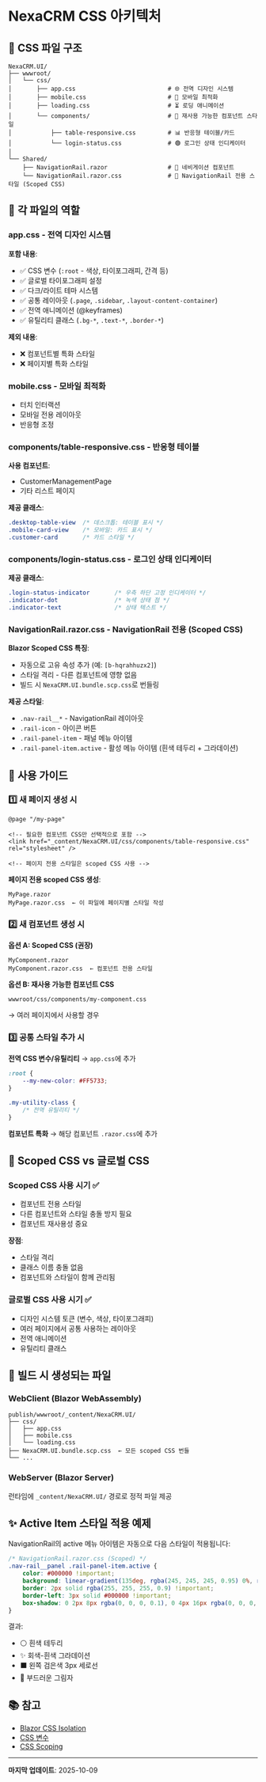 # NexaCRM CSS 아키텍처

## 📁 CSS 파일 구조

```
NexaCRM.UI/
├── wwwroot/
│   └── css/
│       ├── app.css                          # 🌐 전역 디자인 시스템
│       ├── mobile.css                       # 📱 모바일 최적화
│       ├── loading.css                      # ⏳ 로딩 애니메이션
│       └── components/                      # 🧩 재사용 가능한 컴포넌트 스타일
│           ├── table-responsive.css         # 📊 반응형 테이블/카드
│           └── login-status.css             # 🟢 로그인 상태 인디케이터
│
└── Shared/
    ├── NavigationRail.razor                 # 🧭 네비게이션 컴포넌트
    └── NavigationRail.razor.css             # 🎨 NavigationRail 전용 스타일 (Scoped CSS)
```

## 🎯 각 파일의 역할

### **app.css** - 전역 디자인 시스템
**포함 내용**:
- ✅ CSS 변수 (`:root` - 색상, 타이포그래피, 간격 등)
- ✅ 글로벌 타이포그래피 설정
- ✅ 다크/라이트 테마 시스템
- ✅ 공통 레이아웃 (`.page`, `.sidebar`, `.layout-content-container`)
- ✅ 전역 애니메이션 (@keyframes)
- ✅ 유틸리티 클래스 (`.bg-*`, `.text-*`, `.border-*`)

**제외 내용**:
- ❌ 컴포넌트별 특화 스타일
- ❌ 페이지별 특화 스타일

### **mobile.css** - 모바일 최적화
- 터치 인터랙션
- 모바일 전용 레이아웃
- 반응형 조정

### **components/table-responsive.css** - 반응형 테이블
**사용 컴포넌트**:
- CustomerManagementPage
- 기타 리스트 페이지

**제공 클래스**:
```css
.desktop-table-view  /* 데스크톱: 테이블 표시 */
.mobile-card-view    /* 모바일: 카드 표시 */
.customer-card       /* 카드 스타일 */
```

### **components/login-status.css** - 로그인 상태 인디케이터
**제공 클래스**:
```css
.login-status-indicator       /* 우측 하단 고정 인디케이터 */
.indicator-dot                /* 녹색 상태 점 */
.indicator-text               /* 상태 텍스트 */
```

### **NavigationRail.razor.css** - NavigationRail 전용 (Scoped CSS)
**Blazor Scoped CSS 특징**:
- 자동으로 고유 속성 추가 (예: `[b-hqrahhuzx2]`)
- 스타일 격리 - 다른 컴포넌트에 영향 없음
- 빌드 시 `NexaCRM.UI.bundle.scp.css`로 번들링

**제공 스타일**:
- `.nav-rail__*` - NavigationRail 레이아웃
- `.rail-icon` - 아이콘 버튼
- `.rail-panel-item` - 패널 메뉴 아이템
- `.rail-panel-item.active` - 활성 메뉴 아이템 (흰색 테두리 + 그라데이션)

## 📌 사용 가이드

### 1️⃣ 새 페이지 생성 시
```razor
@page "/my-page"

<!-- 필요한 컴포넌트 CSS만 선택적으로 포함 -->
<link href="_content/NexaCRM.UI/css/components/table-responsive.css" rel="stylesheet" />

<!-- 페이지 전용 스타일은 scoped CSS 사용 -->
```

**페이지 전용 scoped CSS 생성**:
```
MyPage.razor
MyPage.razor.css  ← 이 파일에 페이지별 스타일 작성
```

### 2️⃣ 새 컴포넌트 생성 시

**옵션 A: Scoped CSS (권장)**
```
MyComponent.razor
MyComponent.razor.css  ← 컴포넌트 전용 스타일
```

**옵션 B: 재사용 가능한 컴포넌트 CSS**
```
wwwroot/css/components/my-component.css
```
→ 여러 페이지에서 사용할 경우

### 3️⃣ 공통 스타일 추가 시

**전역 CSS 변수/유틸리티** → `app.css`에 추가
```css
:root {
    --my-new-color: #FF5733;
}

.my-utility-class {
    /* 전역 유틸리티 */
}
```

**컴포넌트 특화** → 해당 컴포넌트 `.razor.css`에 추가

## 🎨 Scoped CSS vs 글로벌 CSS

### Scoped CSS 사용 시기 ✅
- 컴포넌트 전용 스타일
- 다른 컴포넌트와 스타일 충돌 방지 필요
- 컴포넌트 재사용성 중요

**장점**:
- 스타일 격리
- 클래스 이름 충돌 없음
- 컴포넌트와 스타일이 함께 관리됨

### 글로벌 CSS 사용 시기 ✅
- 디자인 시스템 토큰 (변수, 색상, 타이포그래피)
- 여러 페이지에서 공통 사용하는 레이아웃
- 전역 애니메이션
- 유틸리티 클래스

## 🔧 빌드 시 생성되는 파일

### WebClient (Blazor WebAssembly)
```
publish/wwwroot/_content/NexaCRM.UI/
├── css/
│   ├── app.css
│   ├── mobile.css
│   └── loading.css
├── NexaCRM.UI.bundle.scp.css  ← 모든 scoped CSS 번들
└── ...
```

### WebServer (Blazor Server)
런타임에 `_content/NexaCRM.UI/` 경로로 정적 파일 제공

## ✨ Active Item 스타일 적용 예제

NavigationRail의 active 메뉴 아이템은 자동으로 다음 스타일이 적용됩니다:

```css
/* NavigationRail.razor.css (Scoped) */
.nav-rail__panel .rail-panel-item.active {
    color: #000000 !important;
    background: linear-gradient(135deg, rgba(245, 245, 245, 0.95) 0%, rgba(255, 255, 255, 0.98) 100%) !important;
    border: 2px solid rgba(255, 255, 255, 0.9) !important;
    border-left: 3px solid #000000 !important;
    box-shadow: 0 2px 8px rgba(0, 0, 0, 0.1), 0 4px 16px rgba(0, 0, 0, 0.08), inset 0 1px 2px rgba(255, 255, 255, 0.6) !important;
}
```

결과:
- ⚪ 흰색 테두리
- ✨ 회색-흰색 그라데이션
- ⬛ 왼쪽 검은색 3px 세로선
- 🌟 부드러운 그림자

## 📚 참고

- [Blazor CSS Isolation](https://learn.microsoft.com/en-us/aspnet/core/blazor/components/css-isolation)
- [CSS 변수](https://developer.mozilla.org/en-US/docs/Web/CSS/Using_CSS_custom_properties)
- [CSS Scoping](https://developer.mozilla.org/en-US/docs/Web/CSS/:scope)

---

**마지막 업데이트**: 2025-10-09
